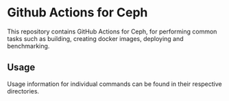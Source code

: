 # Github Actions for Ceph

This repository contains GitHub Actions for Ceph, for performing 
common tasks such as building, creating docker images, deploying and 
benchmarking.

## Usage

Usage information for individual commands can be found in their 
respective directories.
